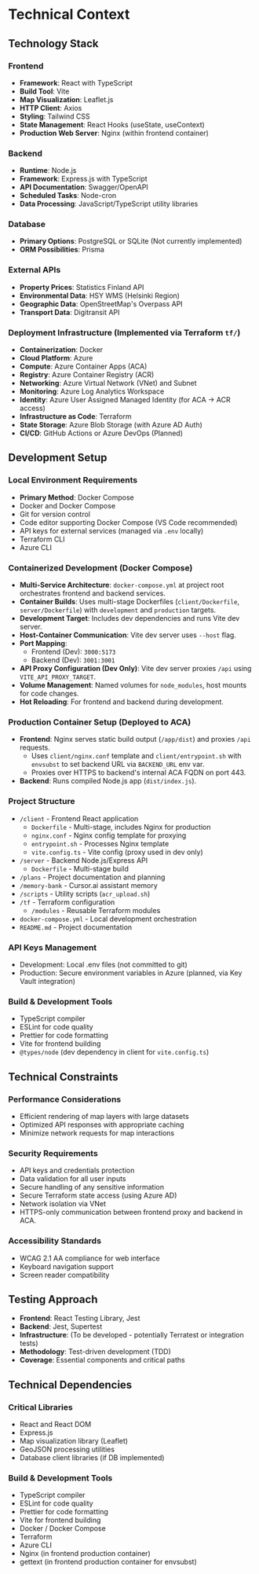 # Technical Context

## Technology Stack

### Frontend
- **Framework**: React with TypeScript
- **Build Tool**: Vite
- **Map Visualization**: Leaflet.js
- **HTTP Client**: Axios
- **Styling**: Tailwind CSS
- **State Management**: React Hooks (useState, useContext)
- **Production Web Server**: Nginx (within frontend container)

### Backend
- **Runtime**: Node.js
- **Framework**: Express.js with TypeScript
- **API Documentation**: Swagger/OpenAPI
- **Scheduled Tasks**: Node-cron
- **Data Processing**: JavaScript/TypeScript utility libraries

### Database
- **Primary Options**: PostgreSQL or SQLite (Not currently implemented)
- **ORM Possibilities**: Prisma

### External APIs
- **Property Prices**: Statistics Finland API
- **Environmental Data**: HSY WMS (Helsinki Region)
- **Geographic Data**: OpenStreetMap's Overpass API
- **Transport Data**: Digitransit API

### Deployment Infrastructure (Implemented via Terraform `tf/`)
- **Containerization**: Docker
- **Cloud Platform**: Azure
- **Compute**: Azure Container Apps (ACA)
- **Registry**: Azure Container Registry (ACR)
- **Networking**: Azure Virtual Network (VNet) and Subnet
- **Monitoring**: Azure Log Analytics Workspace
- **Identity**: Azure User Assigned Managed Identity (for ACA -> ACR access)
- **Infrastructure as Code**: Terraform
- **State Storage**: Azure Blob Storage (with Azure AD Auth)
- **CI/CD**: GitHub Actions or Azure DevOps (Planned)

## Development Setup

### Local Environment Requirements
- **Primary Method**: Docker Compose
- Docker and Docker Compose
- Git for version control
- Code editor supporting Docker Compose (VS Code recommended)
- API keys for external services (managed via `.env` locally)
- Terraform CLI
- Azure CLI

### Containerized Development (Docker Compose)
- **Multi-Service Architecture**: `docker-compose.yml` at project root orchestrates frontend and backend services.
- **Container Builds**: Uses multi-stage Dockerfiles (`client/Dockerfile`, `server/Dockerfile`) with `development` and `production` targets.
- **Development Target**: Includes dev dependencies and runs Vite dev server.
- **Host-Container Communication**: Vite dev server uses `--host` flag.
- **Port Mapping**:
  - Frontend (Dev): `3000:5173`
  - Backend (Dev): `3001:3001`
- **API Proxy Configuration (Dev Only)**: Vite dev server proxies `/api` using `VITE_API_PROXY_TARGET`.
- **Volume Management**: Named volumes for `node_modules`, host mounts for code changes.
- **Hot Reloading**: For frontend and backend during development.

### Production Container Setup (Deployed to ACA)
- **Frontend**: Nginx serves static build output (`/app/dist`) and proxies `/api` requests.
  - Uses `client/nginx.conf` template and `client/entrypoint.sh` with `envsubst` to set backend URL via `BACKEND_URL` env var.
  - Proxies over HTTPS to backend's internal ACA FQDN on port 443.
- **Backend**: Runs compiled Node.js app (`dist/index.js`).

### Project Structure
- `/client` - Frontend React application
  - `Dockerfile` - Multi-stage, includes Nginx for production
  - `nginx.conf` - Nginx config template for proxying
  - `entrypoint.sh` - Processes Nginx template
  - `vite.config.ts` - Vite config (proxy used in dev only)
- `/server` - Backend Node.js/Express API
  - `Dockerfile` - Multi-stage build
- `/plans` - Project documentation and planning
- `/memory-bank` - Cursor.ai assistant memory
- `/scripts` - Utility scripts (`acr_upload.sh`)
- `/tf` - Terraform configuration
  - `/modules` - Reusable Terraform modules
- `docker-compose.yml` - Local development orchestration
- `README.md` - Project documentation

### API Keys Management
- Development: Local .env files (not committed to git)
- Production: Secure environment variables in Azure (planned, via Key Vault integration)

### Build & Development Tools
- TypeScript compiler
- ESLint for code quality
- Prettier for code formatting
- Vite for frontend building
- `@types/node` (dev dependency in client for `vite.config.ts`)

## Technical Constraints

### Performance Considerations
- Efficient rendering of map layers with large datasets
- Optimized API responses with appropriate caching
- Minimize network requests for map interactions

### Security Requirements
- API keys and credentials protection
- Data validation for all user inputs
- Secure handling of any sensitive information
- Secure Terraform state access (using Azure AD)
- Network isolation via VNet
- HTTPS-only communication between frontend proxy and backend in ACA.

### Accessibility Standards
- WCAG 2.1 AA compliance for web interface
- Keyboard navigation support
- Screen reader compatibility

## Testing Approach

- **Frontend**: React Testing Library, Jest
- **Backend**: Jest, Supertest
- **Infrastructure**: (To be developed - potentially Terratest or integration tests)
- **Methodology**: Test-driven development (TDD)
- **Coverage**: Essential components and critical paths

## Technical Dependencies

### Critical Libraries
- React and React DOM
- Express.js
- Map visualization library (Leaflet)
- GeoJSON processing utilities
- Database client libraries (if DB implemented)

### Build & Development Tools
- TypeScript compiler
- ESLint for code quality
- Prettier for code formatting
- Vite for frontend building
- Docker / Docker Compose
- Terraform
- Azure CLI
- Nginx (in frontend production container)
- gettext (in frontend production container for envsubst)
